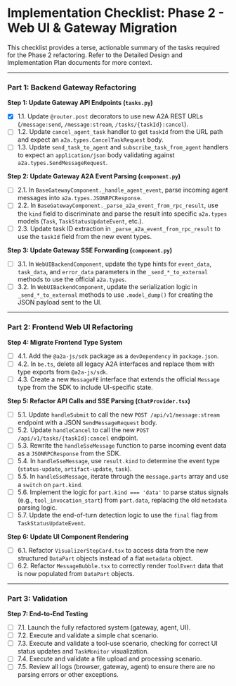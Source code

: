 # Implementation Checklist: Phase 2 - Web UI & Gateway Migration

This checklist provides a terse, actionable summary of the tasks required for the Phase 2 refactoring. Refer to the Detailed Design and Implementation Plan documents for more context.

---

### Part 1: Backend Gateway Refactoring

**Step 1: Update Gateway API Endpoints (`tasks.py`)**
- [x] 1.1. Update `@router.post` decorators to use new A2A REST URLs (`/message:send`, `/message:stream`, `/tasks/{taskId}:cancel`).
- [ ] 1.2. Update `cancel_agent_task` handler to get `taskId` from the URL path and expect an `a2a.types.CancelTaskRequest` body.
- [ ] 1.3. Update `send_task_to_agent` and `subscribe_task_from_agent` handlers to expect an `application/json` body validating against `a2a.types.SendMessageRequest`.

**Step 2: Update Gateway A2A Event Parsing (`component.py`)**
- [ ] 2.1. In `BaseGatewayComponent._handle_agent_event`, parse incoming agent messages into `a2a.types.JSONRPCResponse`.
- [ ] 2.2. In `BaseGatewayComponent._parse_a2a_event_from_rpc_result`, use the `kind` field to discriminate and parse the result into specific `a2a.types` models (`Task`, `TaskStatusUpdateEvent`, etc.).
- [ ] 2.3. Update task ID extraction in `_parse_a2a_event_from_rpc_result` to use the `taskId` field from the new event types.

**Step 3: Update Gateway SSE Forwarding (`component.py`)**
- [ ] 3.1. In `WebUIBackendComponent`, update the type hints for `event_data`, `task_data`, and `error_data` parameters in the `_send_*_to_external` methods to use the official `a2a.types`.
- [ ] 3.2. In `WebUIBackendComponent`, update the serialization logic in `_send_*_to_external` methods to use `.model_dump()` for creating the JSON payload sent to the UI.

---

### Part 2: Frontend Web UI Refactoring

**Step 4: Migrate Frontend Type System**
- [ ] 4.1. Add the `@a2a-js/sdk` package as a `devDependency` in `package.json`.
- [ ] 4.2. In `be.ts`, delete all legacy A2A interfaces and replace them with type exports from `@a2a-js/sdk`.
- [ ] 4.3. Create a new `MessageFE` interface that extends the official `Message` type from the SDK to include UI-specific state.

**Step 5: Refactor API Calls and SSE Parsing (`ChatProvider.tsx`)**
- [ ] 5.1. Update `handleSubmit` to call the new `POST /api/v1/message:stream` endpoint with a JSON `SendMessageRequest` body.
- [ ] 5.2. Update `handleCancel` to call the new `POST /api/v1/tasks/{taskId}:cancel` endpoint.
- [ ] 5.3. Rewrite the `handleSseMessage` function to parse incoming event data as a `JSONRPCResponse` from the SDK.
- [ ] 5.4. In `handleSseMessage`, use `result.kind` to determine the event type (`status-update`, `artifact-update`, `task`).
- [ ] 5.5. In `handleSseMessage`, iterate through the `message.parts` array and use a `switch` on `part.kind`.
- [ ] 5.6. Implement the logic for `part.kind === 'data'` to parse status signals (e.g., `tool_invocation_start`) from `part.data`, replacing the old `metadata` parsing logic.
- [ ] 5.7. Update the end-of-turn detection logic to use the `final` flag from `TaskStatusUpdateEvent`.

**Step 6: Update UI Component Rendering**
- [ ] 6.1. Refactor `VisualizerStepCard.tsx` to access data from the new structured `DataPart` objects instead of a flat `metadata` object.
- [ ] 6.2. Refactor `MessageBubble.tsx` to correctly render `ToolEvent` data that is now populated from `DataPart` objects.

---

### Part 3: Validation

**Step 7: End-to-End Testing**
- [ ] 7.1. Launch the fully refactored system (gateway, agent, UI).
- [ ] 7.2. Execute and validate a simple chat scenario.
- [ ] 7.3. Execute and validate a tool-use scenario, checking for correct UI status updates and `TaskMonitor` visualization.
- [ ] 7.4. Execute and validate a file upload and processing scenario.
- [ ] 7.5. Review all logs (browser, gateway, agent) to ensure there are no parsing errors or other exceptions.
